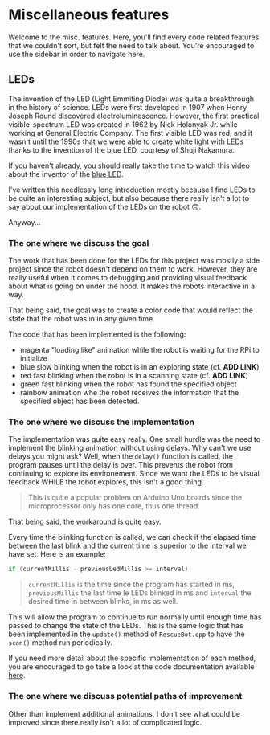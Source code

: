 # Miscellaneous features

Welcome to the misc. features. Here, you'll find every code related features that we couldn't sort, but felt the need to talk about. You're encouraged to 
use the sidebar in order to navigate here.

## LEDs

The invention of the LED (Light Emmiting Diode) was quite a breakthrough in the history of science. LEDs were first developed in 1907 when Henry Joseph Round discovered electroluminescence. However, the first practical visible-spectrum LED was created in 1962 by Nick Holonyak Jr. while working at General Electric Company. The first visible LED was red, and it wasn't until the 1990s that we were able to create white light with LEDs thanks to the invention of the blue LED, courtesy of Shuji Nakamura.

If you haven't already, you should really take the time to watch this video about the inventor of the [blue LED](https://youtu.be/AF8d72mA41M?si=4Z5RsmfHclT4VkNN).

I've written this needlessly long introduction mostly because I find LEDs to be quite an interesting subject, but  also because there really isn't a lot to say about our implementation of the LEDs on the robot 🙃.

Anyway...

### The one where we discuss the goal

The work that has been done for the LEDs for this project was mostly a side project since the robot doesn't depend on them to work. However, they are really useful when it comes to debugging and providing visual feedback about what is going on under the hood. It makes the robots interactive in a way.

That being said, the goal was to create a color code that would reflect the state that the robot was in in any given time.

The code that has been implemented is the following:

 - magenta "loading like" animation while the robot is waiting for the RPi to initialize
 - blue slow blinking when the robot is in an exploring state (cf. **ADD LINK**)
 - red fast blinking when the robot is in a scanning state (cf. **ADD LINK**)
 - green fast blinking when the robot has found the specified object
 - rainbow animation whe the robot receives the information that the specified object has been detected.


### The one where we discuss the implementation

The implementation was quite easy really. One small hurdle was the need to implement the blinking animation without using delays. Why can't we use delays you might ask?
Well, when the `delay()` function is called, the program pauses until the delay is over. This prevents the robot from continuing to explore its environement. Since we want the LEDs to be visual feedback WHILE the robot explores, this isn't a good thing.

> This is quite a popular problem on Arduino Uno boards since the microprocessor only has one core, thus one thread.

That being said, the workaround is quite easy.

Every time the blinking function is called, we can check if the elapsed time between the last blink and the current time is superior to the interval we have set. Here is an example:

```cpp
if (currentMillis - previousLedMillis >= interval)
```

> `currentMillis` is the time since the program has started in ms, `previousMillis` the last time le LEDs blinked in ms and `interval` the desired time in between blinks, in ms as well. 

This will allow the program to continue to run normally until enough time has passed to change the state of the LEDs. This is the same logic that has been implemented in the `update()` method of `RescueBot.cpp` to have the `scan()` method run periodically.

If you need more detail about the specific implementation of each method, you are encouraged to go take a look at the code documentation available [here](). 

### The one where we discuss potential paths of improvement

Other than implement additional animations, I don't see what could be improved since there really isn't a lot of complicated logic. 